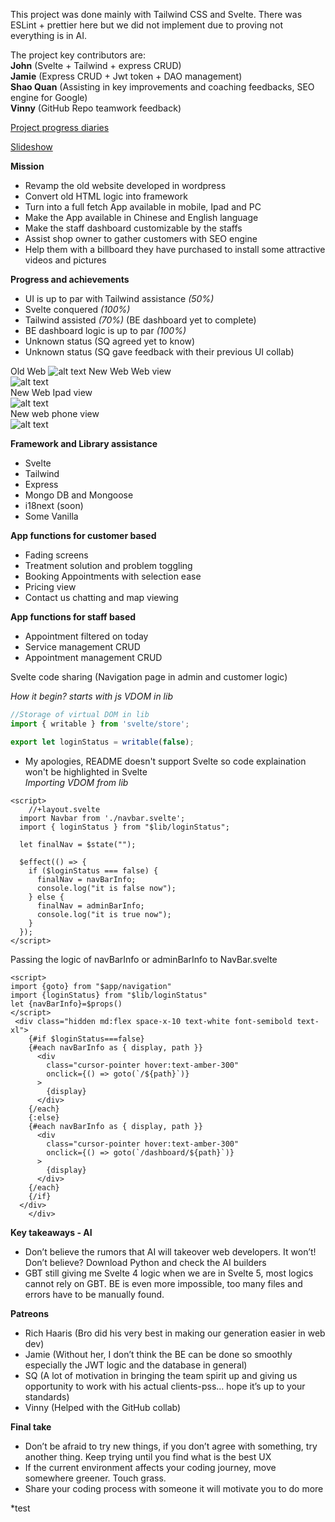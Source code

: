 This project was done mainly with Tailwind CSS and Svelte. There was ESLint + prettier here but we did not implement due to proving not everything is in AI. 

The project key contributors are:  
 **John** (Svelte + Tailwind + express CRUD)  
 **Jamie** (Express CRUD + Jwt token + DAO management)  
 **Shao Quan** (Assisting in key improvements and coaching feedbacks, SEO engine for Google)  
 **Vinny** (GitHub Repo teamwork feedback)  

[Project progress diaries][link]  

[link]: https://trello.com/b/8bSbzQ9N/my-trello-board  

[Slideshow][link] 

[link]: https://docs.google.com/presentation/d/1DF_b4xx65-zqvTIPilIyIGQShBZ0MsNhsn9QKHkr7QU/edit?slide=id.g37177ddaee6_0_205#slide=id.g37177ddaee6_0_205

**Mission**
* Revamp the old website developed in wordpress
* Convert old HTML logic into framework
* Turn into a full fetch App available in mobile, Ipad and PC
* Make the App available in Chinese and English language  
* Make the staff dashboard customizable by the staffs
* Assist shop owner to gather customers with SEO engine   
* Help them with a billboard they have purchased to install some attractive videos and pictures    

**Progress and achievements**
* UI is up to par with Tailwind assistance *(50%)*
* Svelte conquered *(100%)*
* Tailwind assisted *(70%)* (BE dashboard yet to complete)
* BE dashboard logic is up to par *(100%)*
* Unknown status (SQ agreed yet to know)
* Unknown status (SQ gave feedback with their previous UI collab)

Old Web
![alt text](static/README/oldWeb.png)
New Web Web view  
![alt text](static/README/newWebWeb.png)  
New Web Ipad view  
![alt text](static/README/newWebIpad.png)  
New web phone view    
![alt text](static/README/newWebPhone.png)

**Framework and Library assistance**
* Svelte 
* Tailwind
* Express
* Mongo DB and Mongoose
* i18next (soon)
* Some Vanilla

**App functions for customer based**
* Fading screens 
* Treatment solution and problem toggling
* Booking Appointments with selection ease
* Pricing view
* Contact us chatting and map viewing

**App functions for staff based**
* Appointment filtered on today
* Service management CRUD
* Appointment management CRUD

Svelte code sharing (Navigation page in admin and customer logic)

*How it begin? starts with js VDOM in lib*
```javascript
//Storage of virtual DOM in lib
import { writable } from 'svelte/store';

export let loginStatus = writable(false);
```

* My apologies, README doesn't support Svelte so code explaination won't be highlighted in Svelte  
*Importing VDOM from lib*
```svelte
<script>
    //+layout.svelte 
  import Navbar from './navbar.svelte';
  import { loginStatus } from "$lib/loginStatus";

  let finalNav = $state("");

  $effect(() => {
    if ($loginStatus === false) {
      finalNav = navBarInfo;
      console.log("it is false now");
    } else {
      finalNav = adminBarInfo;
      console.log("it is true now");
    }
  });
</script>
```
Passing the logic of navBarInfo or adminBarInfo to NavBar.svelte

```svelte
<script>
import {goto} from "$app/navigation"
import {loginStatus} from "$lib/loginStatus"
let {navBarInfo}=$props() 
</script>
 <div class="hidden md:flex space-x-10 text-white font-semibold text-xl">
    {#if $loginStatus===false}
    {#each navBarInfo as { display, path }}
      <div
        class="cursor-pointer hover:text-amber-300"
        onclick={() => goto(`/${path}`)}
      >
        {display}
      </div>
    {/each}
    {:else}
    {#each navBarInfo as { display, path }}
      <div
        class="cursor-pointer hover:text-amber-300"
        onclick={() => goto(`/dashboard/${path}`)}
      >
        {display}
      </div>
    {/each}
    {/if}
  </div>
    </div>
```

**Key takeaways - AI**
* Don’t believe the rumors that AI will takeover web developers. It won’t! Don’t believe? Download Python and check the AI builders
* GBT still giving me Svelte 4 logic when we are in Svelte 5, most logics cannot rely on GBT. BE is even more impossible, too many files and errors have to be manually found. 

**Patreons**
* Rich Haaris (Bro did his very best in making our generation easier in web dev)
* Jamie (Without her, I don’t think the BE can be done so smoothly especially the JWT logic and the database in general)
* SQ (A lot of motivation in bringing the team spirit up and giving us opportunity to work with his actual clients-pss… hope it’s up to your standards)
* Vinny (Helped with the GitHub collab)

**Final take**
* Don’t be afraid to try new things, if you don’t agree with something, try another thing. Keep trying until you find what is the best UX
* If the current environment affects your coding journey, move somewhere greener. Touch grass.
* Share your coding process with someone it will motivate you to do more

*test